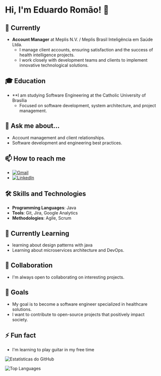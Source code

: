 # Hi, I'm Eduardo Romão! 👋

## 🔭 Currently
- **Account Manager** at Meplis N.V. / Meplis Brasil Inteligência em Saúde Ltda.
  - I manage client accounts, ensuring satisfaction and the success of health intelligence projects.
  - I work closely with development teams and clients to implement innovative technological solutions.

## 🎓 Education
- **I am studying Software Engineering at the Catholic University of Brasília
  - Focused on software development, system architecture, and project management.
    
## 💬 Ask me about...
- Account management and client relationships.
- Software development and engineering best practices.

## 📫 How to reach me
- [![Gmail](https://img.shields.io/badge/Gmail-D14836?style=for-the-badge&logo=gmail&logoColor=white)](mailto:romaoeduu@gmail.com)
- [![LinkedIn](https://img.shields.io/badge/LinkedIn-0077B5?style=for-the-badge&logo=linkedin&logoColor=white)](https://www.linkedin.com/in/eduardo-rom%C3%A3o-5b5409ab/)

## 🛠️ Skills and Technologies
- **Programming Languages**: Java
- **Tools**: Git, Jira, Google Analytics
- **Methodologies**: Agile, Scrum

## 🌱 Currently Learning
- learning about design patterns with java
- Learning about microservices architecture and DevOps.

## 🤝 Collaboration
- I'm always open to collaborating on interesting projects.

## 🎯 Goals
- My goal is to become a software engineer specialized in healthcare solutions.
- I want to contribute to open-source projects that positively impact society.

## ⚡ Fun fact
- I'm learning to play guitar in my free time

![Estatísticas do GitHub](https://github-readme-stats.vercel.app/api?username=Romaoedu&show_icons=true&theme=tokyonight&cache_seconds=86400)

![Top Languages](https://github-readme-stats.vercel.app/api/top-langs/?username=Romaoedu&layout=compact&theme=tokyonight)
